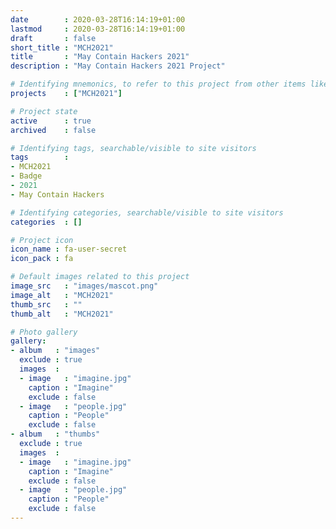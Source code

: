 ```yaml
---
date        : 2020-03-28T16:14:19+01:00
lastmod     : 2020-03-28T16:14:19+01:00
draft       : false
short_title : "MCH2021"
title       : "May Contain Hackers 2021"
description : "May Contain Hackers 2021 Project"

# Identifying mnemonics, to refer to this project from other items like blogs, etc.
projects    : ["MCH2021"]

# Project state
active      : true
archived    : false

# Identifying tags, searchable/visible to site visitors
tags        :
- MCH2021
- Badge
- 2021
- May Contain Hackers

# Identifying categories, searchable/visible to site visitors
categories  : []

# Project icon
icon_name : fa-user-secret
icon_pack : fa

# Default images related to this project
image_src   : "images/mascot.png"
image_alt   : "MCH2021"
thumb_src   : ""
thumb_alt   : "MCH2021"

# Photo gallery
gallery:
- album   : "images"
  exclude : true
  images  :
  - image   : "imagine.jpg"
    caption : "Imagine"
    exclude : false
  - image   : "people.jpg"
    caption : "People"
    exclude : false
- album   : "thumbs"
  exclude : true
  images  :
  - image   : "imagine.jpg"
    caption : "Imagine"
    exclude : false
  - image   : "people.jpg"
    caption : "People"
    exclude : false
---
```

